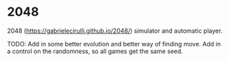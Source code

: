 # 2048
2048 (https://gabrielecirulli.github.io/2048/) simulator and automatic player.

TODO: Add in some better evolution and better way of finding move.
      Add in a control on the randomness, so all games get the same seed.
